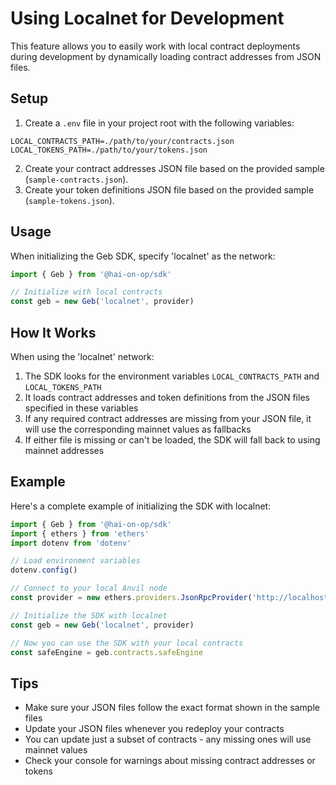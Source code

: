 # Using Localnet for Development

This feature allows you to easily work with local contract deployments during development by dynamically loading contract addresses from JSON files.

## Setup

1. Create a `.env` file in your project root with the following variables:

```
LOCAL_CONTRACTS_PATH=./path/to/your/contracts.json
LOCAL_TOKENS_PATH=./path/to/your/tokens.json
```

2. Create your contract addresses JSON file based on the provided sample (`sample-contracts.json`).
3. Create your token definitions JSON file based on the provided sample (`sample-tokens.json`).

## Usage

When initializing the Geb SDK, specify 'localnet' as the network:

```typescript
import { Geb } from '@hai-on-op/sdk'

// Initialize with local contracts
const geb = new Geb('localnet', provider)
```

## How It Works

When using the 'localnet' network:

1. The SDK looks for the environment variables `LOCAL_CONTRACTS_PATH` and `LOCAL_TOKENS_PATH`
2. It loads contract addresses and token definitions from the JSON files specified in these variables
3. If any required contract addresses are missing from your JSON file, it will use the corresponding mainnet values as fallbacks
4. If either file is missing or can't be loaded, the SDK will fall back to using mainnet addresses

## Example

Here's a complete example of initializing the SDK with localnet:

```typescript
import { Geb } from '@hai-on-op/sdk'
import { ethers } from 'ethers'
import dotenv from 'dotenv'

// Load environment variables
dotenv.config()

// Connect to your local Anvil node
const provider = new ethers.providers.JsonRpcProvider('http://localhost:8545')

// Initialize the SDK with localnet
const geb = new Geb('localnet', provider)

// Now you can use the SDK with your local contracts
const safeEngine = geb.contracts.safeEngine
```

## Tips

- Make sure your JSON files follow the exact format shown in the sample files
- Update your JSON files whenever you redeploy your contracts
- You can update just a subset of contracts - any missing ones will use mainnet values
- Check your console for warnings about missing contract addresses or tokens 